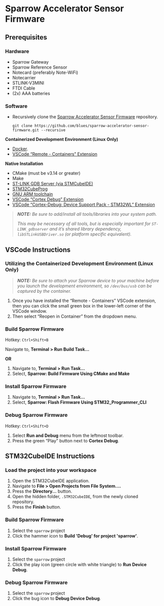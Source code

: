 Sparrow Accelerator Sensor Firmware
===================================

Prerequisites
-------------

### Hardware

- Sparrow Gateway
- Sparrow Reference Sensor
- Notecard (preferably Note-WiFi)
- Notecarrier
- STLINK-V3MINI
- FTDI Cable
- (2x) AAA batteries

### Software

- Recursively clone the [Sparrow Accelerator Sensor Firmware](https://github.com/blues/sparrow-accelerator-sensor-firmware) repository.

  ```
  git clone https://github.com/blues/sparrow-accelerator-sensor-firmware.git --recursive
  ```

**Containerized Development Environment (Linux Only)**

- [Docker](https://docs.docker.com/engine/install/).
- [VSCode “Remote - Containers” Extension](https://marketplace.visualstudio.com/items?itemName=ms-vscode-remote.remote-containers)

**Native Installation**

- CMake (must be v3.14 or greater)
- Make
- [ST-LINK GDB Server (via STMCubeIDE)](https://www.st.com/en/development-tools/stm32cubeide.html)
- [STM32CubeProg](https://www.st.com/en/development-tools/stm32cubeprog.html)
- [GNU ARM toolchain](https://developer.arm.com/tools-and-software/open-source-software/developer-tools/gnu-toolchain/gnu-rm/downloads)
- [VSCode “Cortex Debug” Extension](https://marketplace.visualstudio.com/items?itemName=marus25.cortex-debug)
- [VSCode “Cortex-Debug: Device Support Pack - STM32WL” Extension](https://marketplace.visualstudio.com/items?itemName=zfields.cortex-debug-dp-stm32wl)

> _**NOTE:** Be sure to add/install all tools/libraries into your system path._
>
> _This may be necessary of all tools, but is especially important for `ST-LINK_gdbserver` and it’s shared library dependency, `libSTLinkUSBDriver.so` (or platform specific equivalent)._

VSCode Instructions
------------------

### Utilizing the Containerized Development Environment (Linux Only)

> _**NOTE:** Be sure to attach your Sparrow device to your machine before you launch the development environment, so `/dev/bus/usb` can be captured by the container._

1. Once you have installed the “Remote - Containers” VSCode extension, then you can click the small green box in the lower-left corner of the VSCode window.
2. Then select “Reopen in Container” from the dropdown menu.

### Build Sparrow Firmware

Hotkey: `Ctrl+Shift+B`

Navigate to, **Terminal > Run Build Task...**

**OR**

1. Navigate to, **Terminal > Run Task...**
2. Select, **Sparrow: Build Firmware Using CMake and Make**

### Install Sparrow Firmware

1. Navigate to, **Terminal > Run Task...**
2. Select, **Sparrow: Flash Firmware Using STM32_Programmer_CLI**

### Debug Sparrow Firmware

Hotkey: `Ctrl+Shift+D`

1. Select **Run and Debug** menu from the leftmost toolbar.
2. Press the green “Play” button next to **Cortex Debug**.

STM32CubeIDE Instructions
-------------------------

### Load the project into your workspace

1. Open the STM32CubeIDE application.
2. Navigate to **File > Open Projects from File System....**
3. Press the **Directory...** button.
4. Open the hidden folder, `.STM32CubeIDE`, from the newly cloned repository.
5. Press the **Finish** button.

### Build Sparrow Firmware

1. Select the `sparrow` project
2. Click the hammer icon to **Build 'Debug' for project 'sparrow'**.

### Install Sparrow Firmware

1. Select the `sparrow` project
2. Click the play icon (green circle with white triangle) to **Run Device Debug**.

### Debug Sparrow Firmware

1. Select the `sparrow` project
2. Click the bug icon to **Debug Device Debug**.
